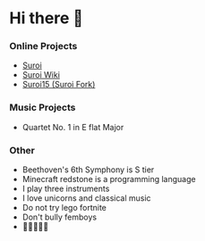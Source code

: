 # Hi there 👋

<!--
**1092384/1092384** is a ✨ _special_ ✨ repository because its `README.md` (this file) appears on your GitHub profile.

Here are some ideas to get you started:

- 🔭 I’m currently working on ...
- 🌱 I’m currently learning ...
- 👯 I’m looking to collaborate on ...
- 🤔 I’m looking for help with ...
- 💬 Ask me about ...
- 📫 How to reach me: ...
- 😄 Pronouns: ...
- ⚡ Fun fact: ...
-->

### Online Projects
- [Suroi](https://github.com/HasangerGames/suroi)
- [Suroi Wiki](https://github.com/HasangerGames/suroi-wiki)
- [Suroi15 (Suroi Fork)](https://github.com/Compositr/suroi15)

### Music Projects
- Quartet No. 1 in E flat Major

### Other 
- Beethoven's 6th Symphony is S tier
- Minecraft redstone is a programming language
- I play three instruments
- I love unicorns and classical music
- Do not try lego fortnite
- Don't bully femboys
- 💙💜💛🧡🩵
